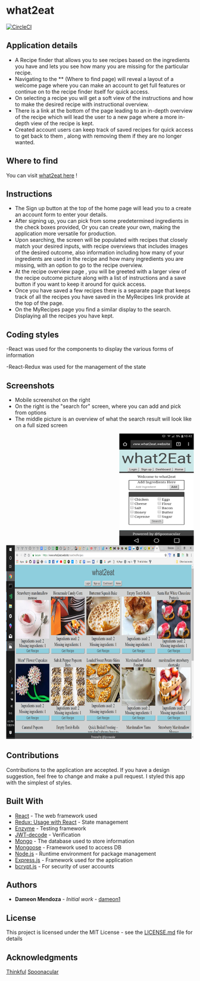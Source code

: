 # what2eat
[![CircleCI](https://circleci.com/gh/Dameon1/what2eat-client.svg?style=svg)](https://circleci.com/gh/Dameon1/what2eat-client)

## Application details

- A Recipe finder that allows you to see recipes based on the ingredients you have and lets you see
  how many you are missing for the particular recipe.
- Navigating to the ** (Where to find page) will reveal a layout of a welcome page where you can make an          account to get full features or continue on to the recipe finder itself for quick access.
- On selecting a recipe you will get a soft view of the instructions and how to make the desired
  recipe with instructional overview.
- There is a link at the bottom of the page leading to an in-depth overview of the recipe which will
  lead the user to a new page where a more in-depth view of the recipe is kept.
- Created account users can keep track of saved recipes for quick access to get back to them , along with         removing them if they are no longer wanted.

## Where to find

You can visit  [what2eat here](https://www.what2eat.website) !

## Instructions

- The Sign up button at the top of the home page will lead you to a create an account form to enter your          details.
- After signing up, you can pick from some predetermined ingredients in the check boxes provided,
  Or you can create your own, making the application more versatile for production.
- Upon searching, the screen will be populated with recipes that closely match your desired inputs, with         recipe overviews that includes images of the desired outcome, also information including how many of your 
  ingredients are used in the recipe and how many ingredients you are missing, with an option to go to the recipe overview.
- At the recipe overview page , you will be greeted with a larger view of the recipe outcome picture
  along with a list of instructions and a save button if you want to keep it around for quick access.
- Once you have saved a few recipes there is a separate page that keeps track of all the recipes you have
  saved in the MyRecipes link provide at the top of the page.
- On the MyRecipes page you find a similar display to the search. Displaying all the recipes you have kept.

## Coding styles

-React was used for the components to display the various forms of information

-React-Redux was used for the management of the state

## Screenshots

- Mobile screenshot on the right
- On the right is the "search for" screen, where you can add and pick from options
- The middle picture is an overview of what the search result will look like on a full sized screen

<img align="right" width="200" height="300" src="/assets/images/homescreen.png">
<p align="center">
  <img width="600" height="520" src="/assets/images/searchedRecipes.png">
</p>

## Contributions

Contributions to the application are accepted. If you have a design suggestion, feel free to
change and make a pull request. I styled this app with the simplest of styles.

## Built With

- [React](https://github.com/gitname/react-gh-pages) - The web framework used
- [Redux: Usage with React](https://redux.js.org/basics/usage-with-react) - State management
- [Enzyme](https://airbnb.io/enzyme) - Testing framework
- [JWT-decode](https://www.npmjs.com/package/jwt-decode) - Verification
- [Mongo](https://www.mongodb.com) - The database used to store information
- [Mongoose](http://mongoosejs.com/docs/guide.html) - Framework used to access DB
- [Node.js](https://nodejs.org/en) - Runtime environment for package management
- [Express.js](https://expressjs.com) - Framework used for the application
- [bcrypt.js](https://www.npmjs.com/package/bcryptjs) - For security of user accounts

## Authors

- **Dameon Mendoza** - *Initial work* - [dameon1](https://github.com/dameon1)

## License

This project is licensed under the MIT License - see the [LICENSE.md](LICENSE.md) file for details

## Acknowledgments

[Thinkful](https://www.thinkful.com/)
[Spoonacular](https://spoonacular.com/)